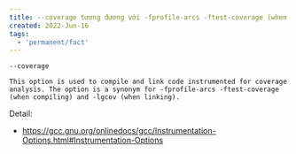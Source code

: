 ```yaml
---
title: --coverage tương đương với -fprofile-arcs -ftest-coverage (when compiling) and -lgcov (when linking)
created: 2022-Jun-16
tags:
  - 'permanent/fact'
---
```


```
--coverage

This option is used to compile and link code instrumented for coverage analysis. The option is a synonym for -fprofile-arcs -ftest-coverage (when compiling) and -lgcov (when linking).
```

Detail:
- https://gcc.gnu.org/onlinedocs/gcc/Instrumentation-Options.html#Instrumentation-Options